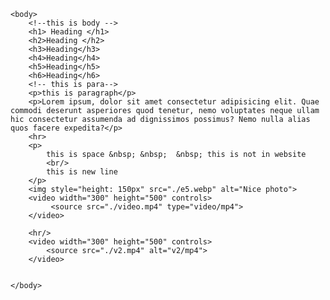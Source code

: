 <!DOCTYPE html>
<html>
    <!-- this is my website -->
    <head>
        <!-- this is heading tag-->
        <title> Index website</title>
    </head>

    <body>
        <!--this is body -->
        <h1> Heading </h1>
        <h2>Heading </h2>
        <h3>Heading</h3>
        <h4>Heading</h4>
        <h5>Heading</h5>
        <h6>Heading</h6>
        <!-- this is para-->
        <p>this is paragraph</p>
        <p>Lorem ipsum, dolor sit amet consectetur adipisicing elit. Quae commodi deserunt asperiores quod tenetur, nemo voluptates neque ullam hic consectetur assumenda ad dignissimos possimus? Nemo nulla alias quos facere expedita?</p>
        <hr>
        <p>
            this is space &nbsp; &nbsp;  &nbsp; this is not in website
            <br/>
            this is new line 
        </p>
        <img style="height: 150px" src="./e5.webp" alt="Nice photo">
        <video width="300" height="500" controls>
             <source src="./video.mp4" type="video/mp4">
        </video>

        <hr/>
        <video width="300" height="500" controls>
            <source src="./v2.mp4" alt="v2/mp4">
        </video>


    </body>
</html>
